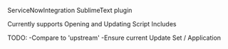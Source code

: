 ServiceNowIntegration SublimeText plugin

Currently supports Opening and Updating Script Includes

TODO:
-Compare to 'upstream'
-Ensure current Update Set / Application
